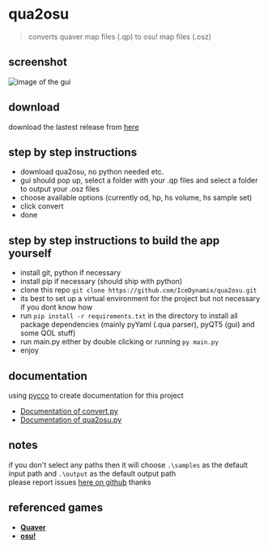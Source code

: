 # qua2osu

> converts quaver map files (.qp) to osu! map files (.osz)

## screenshot

![image of the gui](https://i.imgur.com/LYwGaVj.png)

## download

download the lastest release from [here](https://github.com/IceDynamix/qua2osu/releases)

## step by step instructions

* download qua2osu, no python needed etc.
* gui should pop up, select a folder with your .qp files and select a folder to output your .osz files
* choose available options (currently od, hp, hs volume, hs sample set)
* click convert
* done

## step by step instructions to build the app yourself

* install git, python if necessary
* install pip if necessary (should ship with python)
* clone this repo `git clone https://github.com/IceDynamix/qua2osu.git`
* its best to set up a virtual environment for the project but not necessary if you dont know how
* run `pip install -r requirements.txt` in the directory to install all package dependencies (mainly pyYaml (.qua parser), pyQT5 (gui) and some QOL stuff)
* run main.py either by double clicking or running `py main.py`
* enjoy

## documentation
using [pycco](https://github.com/pycco-docs/pycco) to create documentation for this project
* [Documentation of convert.py](https://icedynamix.github.io/qua2osu/convert.html)
* [Documentation of qua2osu.py](https://icedynamix.github.io/qua2osu/qua2osu.html)

## notes

if you don't select any paths then it will choose `.\samples` as the default input path and `.\output` as the default output path  
please report issues [here on github](https://github.com/IceDynamix/qua2osu/issues) thanks

## referenced games

* [**Quaver**](https://quavergame.com/)  
* [**osu!**](https://osu.ppy.sh/)
